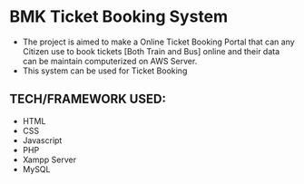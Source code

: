 # BMK Ticket Booking System
* The project is aimed to make a Online Ticket Booking Portal that can any Citizen use to book tickets [Both Train and Bus] online and their data can be maintain computerized on AWS Server.
* This system can be used for Ticket Booking

## TECH/FRAMEWORK USED:
* HTML
* CSS
* Javascript
* PHP
* Xampp Server
* MySQL

